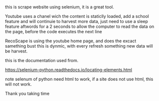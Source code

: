 this is scrape website using selenium, it is a great tool.

Youtube uses a chanel wich the content is staticlly loaded, add a school feature and will continuie to harvest more data, just need to use a sleep feature aftwords for a 2 seconds to allow the computer to read the data on the page, before the code executes the next line

RecoScape is using the youtube home page, and does the excact samething bust this is dynmic, with every refresh something new data will be harvest.

this is the documentation used from.

https://selenium-python.readthedocs.io/locating-elements.html

note selenum of python need html to work, if a site does not use html, this will not work.

Thank you taking time